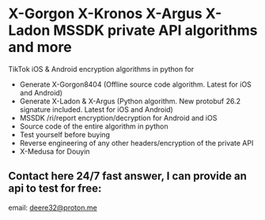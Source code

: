 # X-Gorgon X-Kronos X-Argus X-Ladon MSSDK private API algorithms and more
TikTok iOS & Android encryption algorithms in python for 


 - Generate X-Gorgon8404 (Offline source code algorithm. Latest for iOS and Android)
 - Generate X-Ladon & X-Argus (Python algorithm. New protobuf 26.2 signature included. Latest for iOS and Android)
 - MSSDK /ri/report encryption/decryption for Android and iOS
 - Source code of the entire algorithm in python 
 - Test yourself before buying
 - Reverse engineering of any other headers/encryption of the private API
 - X-Medusa for Douyin
   
 
## Contact here 24/7 fast answer, I can provide an api to test for free:
email: deere32@proton.me

